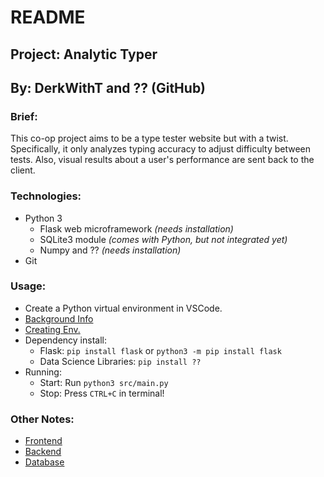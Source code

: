 # README
## Project: Analytic Typer
## By: DerkWithT and ?? (GitHub)

### Brief:
This co-op project aims to be a type tester website but with a twist. Specifically, it only analyzes typing accuracy to adjust difficulty between tests. Also, visual results about a user's performance are sent back to the client.

### Technologies:
 - Python 3
    - Flask web microframework _(needs installation)_
    - SQLite3 module _(comes with Python, but not integrated yet)_
    - Numpy and ?? _(needs installation)_
 - Git

### Usage:
 - Create a Python virtual environment in VSCode.
  - [Background Info](https://code.visualstudio.com/docs/python/environments#_python-environments)
  - [Creating Env.](https://code.visualstudio.com/docs/python/environments#_creating-environments)
 - Dependency install:
   - Flask: `pip install flask` or `python3 -m pip install flask`
   - Data Science Libraries: `pip install ??`
 - Running:
   - Start: Run `python3 src/main.py`
   - Stop: Press `CTRL+C` in terminal!

### Other Notes:
 - [Frontend](./docs/frontend.md)
 - [Backend](./docs/backend.md)
 - [Database](./docs/database.md)
